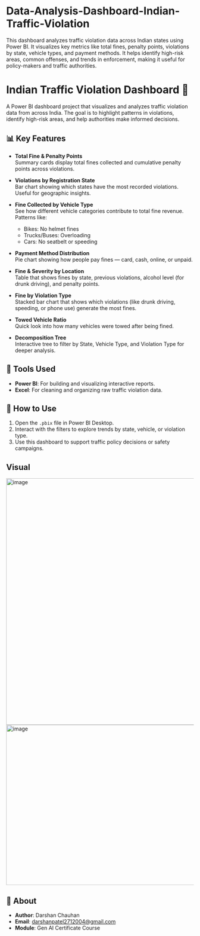 # Data-Analysis-Dashboard-Indian-Traffic-Violation
This dashboard analyzes traffic violation data across Indian states using Power BI. It visualizes key metrics like total fines, penalty points, violations by state, vehicle types, and payment methods. It helps identify high-risk areas, common offenses, and trends in enforcement, making it useful for policy-makers and traffic authorities.
# Indian Traffic Violation Dashboard 🚦

A Power BI dashboard project that visualizes and analyzes traffic violation data from across India. The goal is to highlight patterns in violations, identify high-risk areas, and help authorities make informed decisions.

## 📊 Key Features

- **Total Fine & Penalty Points**  
  Summary cards display total fines collected and cumulative penalty points across violations.

- **Violations by Registration State**  
  Bar chart showing which states have the most recorded violations. Useful for geographic insights.

- **Fine Collected by Vehicle Type**  
  See how different vehicle categories contribute to total fine revenue. Patterns like:
  - Bikes: No helmet fines
  - Trucks/Buses: Overloading
  - Cars: No seatbelt or speeding

- **Payment Method Distribution**  
  Pie chart showing how people pay fines — card, cash, online, or unpaid.

- **Fine & Severity by Location**  
  Table that shows fines by state, previous violations, alcohol level (for drunk driving), and penalty points.

- **Fine by Violation Type**  
  Stacked bar chart that shows which violations (like drunk driving, speeding, or phone use) generate the most fines.

- **Towed Vehicle Ratio**  
  Quick look into how many vehicles were towed after being fined.

- **Decomposition Tree**  
  Interactive tree to filter by State, Vehicle Type, and Violation Type for deeper analysis.

## 📂 Tools Used

- **Power BI**: For building and visualizing interactive reports.
- **Excel**: For cleaning and organizing raw traffic violation data.

## 🚀 How to Use

1. Open the `.pbix` file in Power BI Desktop.
2. Interact with the filters to explore trends by state, vehicle, or violation type.
3. Use this dashboard to support traffic policy decisions or safety campaigns.

## Visual
<img width="1219" height="660" alt="image" src="https://github.com/user-attachments/assets/4216be91-d022-4ca7-b17d-f3ca6accf924" />
<img width="722" height="429" alt="image" src="https://github.com/user-attachments/assets/54ba733c-33b2-4774-9c3b-ab6a9b7f4408" />




## 📌 About

- **Author**: Darshan Chauhan  
- **Email**: darshanpatel2712004@gmail.com  
- **Module**: Gen AI Certificate Course

